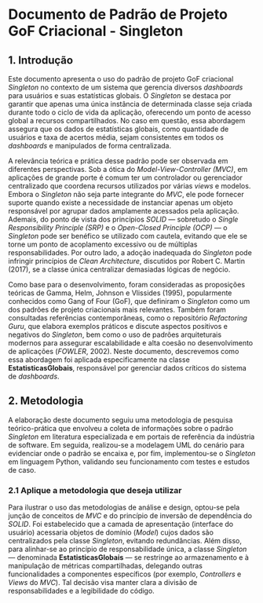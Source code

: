 # **Documento de Padrão de Projeto GoF Criacional - Singleton**

## **1. Introdução**

Este documento apresenta o uso do padrão de projeto GoF criacional *Singleton* no contexto de um sistema que gerencia diversos *dashboards* para usuários e suas estatísticas globais. O *Singleton* se destaca por garantir que apenas uma única instância de determinada classe seja criada durante todo o ciclo de vida da aplicação, oferecendo um ponto de acesso global a recursos compartilhados. No caso em questão, essa abordagem assegura que os dados de estatísticas globais, como quantidade de usuários e taxa de acertos média, sejam consistentes em todos os *dashboards* e manipulados de forma centralizada.

A relevância teórica e prática desse padrão pode ser observada em diferentes perspectivas. Sob a ótica do *Model-View-Controller (MVC)*, em aplicações de grande porte é comum ter um controlador ou gerenciador centralizado que coordena recursos utilizados por várias *views* e modelos. Embora o *Singleton* não seja parte integrante do *MVC*, ele pode fornecer suporte quando existe a necessidade de instanciar apenas um objeto responsável por agrupar dados amplamente acessados pela aplicação. Ademais, do ponto de vista dos princípios *SOLID* — sobretudo o *Single Responsibility Principle (SRP)* e o *Open-Closed Principle (OCP)* — o *Singleton* pode ser benéfico se utilizado com cautela, evitando que ele se torne um ponto de acoplamento excessivo ou de múltiplas responsabilidades. Por outro lado, a adoção inadequada do *Singleton* pode infringir princípios de *Clean Architecture*, discutidos por Robert C. Martin (2017), se a classe única centralizar demasiadas lógicas de negócio.

Como base para o desenvolvimento, foram consideradas as proposições teóricas de Gamma, Helm, Johnson e Vlissides (1995), popularmente conhecidos como Gang of Four (GoF), que definiram o *Singleton* como um dos padrões de projeto criacionais mais relevantes. Também foram consultadas referências contemporâneas, como o repositório *Refactoring Guru*, que elabora exemplos práticos e discute aspectos positivos e negativos do *Singleton*, bem como o uso de padrões arquiteturais modernos para assegurar escalabilidade e alta coesão no desenvolvimento de aplicações (*FOWLER*, 2002). Neste documento, descrevemos como essa abordagem foi aplicada especificamente na classe **EstatisticasGlobais**, responsável por gerenciar dados críticos do sistema de *dashboards*.

## **2. Metodologia**

A elaboração deste documento seguiu uma metodologia de pesquisa teórico-prática que envolveu a coleta de informações sobre o padrão *Singleton* em literatura especializada e em portais de referência da indústria de software. Em seguida, realizou-se a modelagem UML do cenário para evidenciar onde o padrão se encaixa e, por fim, implementou-se o *Singleton* em linguagem Python, validando seu funcionamento com testes e estudos de caso.

### **2.1 Aplique a metodologia que deseja utilizar**

Para ilustrar o uso das metodologias de análise e design, optou-se pela junção de conceitos de *MVC* e do princípio de inversão de dependência do *SOLID*. Foi estabelecido que a camada de apresentação (interface do usuário) acessaria objetos de domínio (*Model*) cujos dados são centralizados pela classe *Singleton*, evitando redundâncias. Além disso, para alinhar-se ao princípio de responsabilidade única, a classe *Singleton* — denominada **EstatisticasGlobais** — se restringe ao armazenamento e à manipulação de métricas compartilhadas, delegando outras funcionalidades a componentes específicos (por exemplo, *Controllers* e *Views* do *MVC*). Tal decisão visa manter clara a divisão de responsabilidades e a legibilidade do código.


